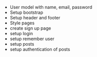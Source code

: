 - User model with name, email, password
- Setup bootstrap
- Setup header and footer
- Style pages
- create sign up page
- setup login
- setup remember user
- setup posts
- setup authentication of posts